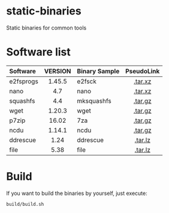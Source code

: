 # static-binaries
Static binaries for common tools


# Software list
| Software        | VERSION    | Binary Sample | PseudoLink |
| :-------------- | :--------: | :------- | :--------: |
| e2fsprogs       | 1.45.5     | e2fsck   | [.tar.xz](https://mirrors.edge.kernel.org/pub/linux/kernel/people/tytso/e2fsprogs/v${VERSION}/e2fsprogs-${VERSION}.tar.xz)  |
| nano            | 4.7        | nano     | [.tar.xz](https://www.nano-editor.org/dist/v4/nano-${VERSION}.tar.xz)  |
| squashfs        | 4.4        | mksquashfs     | [.tar.gz](https://github.com/plougher/squashfs-tools/archive/${VERSION}.tar.gz)  |
| wget            | 1.20.3     | wget     | [.tar.gz](https://ftp.gnu.org/gnu/wget/wget-${VERSION}.tar.gz)  |
| p7zip           | 16.02      | 7za      | [.tar.gz](https://github.com/btolab/p7zip/archive/${VERSION}.tar.gz)  |
| ncdu            | 1.14.1     | ncdu     | [.tar.gz](https://dev.yorhel.nl/download/ncdu-${VERSION}.tar.gz)  |
| ddrescue        | 1.24       | ddrescue | [.tar.lz](https://mirror.cyberbits.eu/gnu/ddrescue/ddrescue-${VERSION}.tar.lz)  |
| file            | 5.38       | file     | [.tar.lz](ftp://ftp.astron.com/pub/file/file-${VERSION}.tar.gz)  |

# Build
If you want to build the binaries by yourself, just execute:

```bash
build/build.sh
```

